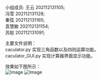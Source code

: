 小组成员:
  王云 202112131105;  
  冯雪 202112131128;  
  秦弦 202112131165;  
  袁慧敏 202112131154;  
  苏舣 202112131091;  

主要文件说明：   
  caculator.py 实现三角函数以及四则运算功能。    
  caculator_GUI.py 实现计算器界面显示功能。     
     
效果如下图所示：     
![lmage](https://github.com/CQU-group/tri_func/tree/main/Screenshots/6c5588673923dd47.png)
![lmage](https://github.com/CQU-group/tri_func/tree/main/Screenshots/2.png)
